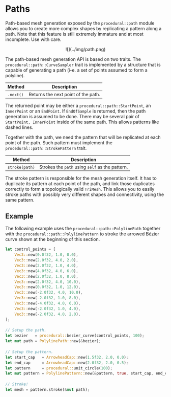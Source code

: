 # Paths

Path-based mesh generation exposed by the `procedural::path` module allows you
to create more complex shapes by replicating a pattern along a path. Note that
this feature is still extremely immature and at most incomplete. Use with care.

<center>
![](../img/path.png)
</center>

The path-based mesh generation API is based on two traits. The
`procedural::path::CurveSampler` trait is implemented by a structure that is
capable of generating a path (i-e. a set of points assumed to form a polyline).


| Method    | Description                         |
| --        | --                                  |
| `.next()` | Returns the next point of the path. |

The returned point may be either a `procedural::path::StartPoint`, an
`InnerPoint` or an `EndPoint`. If `EndOfSample` is returned, then the
path generation is assumed to be done. There may be several pair of
`StartPoint, InnerPoint` inside of the same path. This allows patterns like
dashed lines.


Together with the path, we need the pattern that will be  replicated at each
point of the path. Such pattern must implement the
`procedural::path::StrokePattern` trait.

| Method         | Description                                     |
| --             | --                                              |
| `stroke(path)` | Strokes the `path` using `self` as the pattern. |

The stroke pattern is responsible for the mesh generation itself. It has to
duplicate its pattern at each point of the path, and link those duplicates
correctly to form a topologically valid `TriMesh`. This allows you to easily
stroke paths with possibly very different shapes and connectivity, using the
same pattern.

## Example <div class="d3" onclick="window.open('../src/path.rs')"></div>
The following example uses the `procedural::path::PolylinePath` together with
the `procedural::path::PolylinePattern` to stroke the arrowed Bézier curve
shown at the beginning of this section.

```rust
let control_points = [
    Vec3::new(0.0f32, 1.0, 0.0),
    Vec3::new(2.0f32, 4.0, 2.0),
    Vec3::new(2.0f32, 1.0, 4.0),
    Vec3::new(4.0f32, 4.0, 6.0),
    Vec3::new(2.0f32, 1.0, 8.0),
    Vec3::new(2.0f32, 4.0, 10.0),
    Vec3::new(0.0f32, 1.0, 12.0),
    Vec3::new(-2.0f32, 4.0, 10.0),
    Vec3::new(-2.0f32, 1.0, 8.0),
    Vec3::new(-4.0f32, 4.0, 6.0),
    Vec3::new(-2.0f32, 1.0, 4.0),
    Vec3::new(-2.0f32, 4.0, 2.0),
];

// Setup the path.
let bezier   = procedural::bezier_curve(control_points, 100);
let mut path = PolylinePath::new(&bezier);

// Setup the pattern.
let start_cap   = ArrowheadCap::new(1.5f32, 2.0, 0.0);
let end_cap     = ArrowheadCap::new(2.0f32, 2.0, 0.5);
let pattern     = procedural::unit_circle(100);
let mut pattern = PolylinePattern::new(&pattern, true, start_cap, end_cap);

// Stroke!
let mesh = pattern.stroke(&mut path);
```
